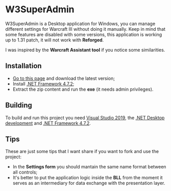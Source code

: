 # W3SuperAdmin

W3SuperAdmin is a Desktop application for Windows, you can manage different settings for Warcraft III without doing it manually. Keep in mind that some features are disabled with some versions, this application is working up to 1.31 patch, it will not work with **Reforged**.

I was inspired by the **Warcraft Assistant tool** if you notice some similarities.

## Installation

+ [Go to this page](https://github.com/Cramenorn/W3SuperAdmin/releases) and download the latest version;
+ Install [.NET Framework 4.7.2](https://dotnet.microsoft.com/download/dotnet-framework/net472);
+ Extract the zip content and run the **exe** (it needs admin privileges).

## Building

To build and run this project you need [Visual Studio 2019](https://visualstudio.microsoft.com/vs/), the [.NET Desktop development](https://visualstudio.microsoft.com/vs/features/net-development/) and [.NET Framework 4.7.2](https://dotnet.microsoft.com/download/dotnet-framework/net472).

## Tips

These are just some tips that I want share if you want to fork and use the project: 

+ In the **Settings form** you should mantain the same name format between all controls;
+ It's better to put the application logic inside the **BLL** from the moment it serves as an intermediary for data exchange with the presentation layer.
